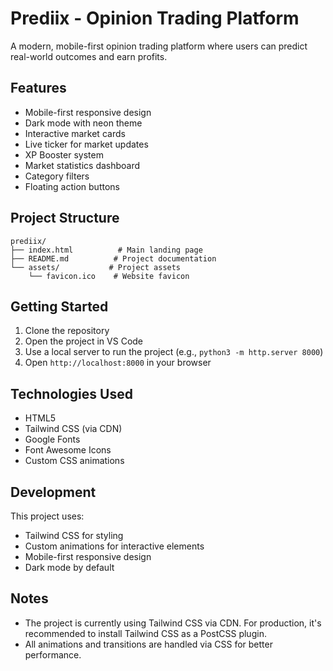 # Prediix - Opinion Trading Platform

A modern, mobile-first opinion trading platform where users can predict real-world outcomes and earn profits.

## Features

- Mobile-first responsive design
- Dark mode with neon theme
- Interactive market cards
- Live ticker for market updates
- XP Booster system
- Market statistics dashboard
- Category filters
- Floating action buttons

## Project Structure

```
prediix/
├── index.html          # Main landing page
├── README.md          # Project documentation
└── assets/           # Project assets
    └── favicon.ico    # Website favicon
```

## Getting Started

1. Clone the repository
2. Open the project in VS Code
3. Use a local server to run the project (e.g., `python3 -m http.server 8000`)
4. Open `http://localhost:8000` in your browser

## Technologies Used

- HTML5
- Tailwind CSS (via CDN)
- Google Fonts
- Font Awesome Icons
- Custom CSS animations

## Development

This project uses:
- Tailwind CSS for styling
- Custom animations for interactive elements
- Mobile-first responsive design
- Dark mode by default

## Notes

- The project is currently using Tailwind CSS via CDN. For production, it's recommended to install Tailwind CSS as a PostCSS plugin.
- All animations and transitions are handled via CSS for better performance.
